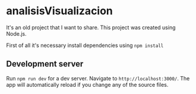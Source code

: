 # analisisVisualizacion

It's an old project that I want to share. This project was created using Node.js.

First of all it's necessary install dependencies using `npm install`

## Development server

Run `npm run dev` for a dev server. Navigate to `http://localhost:3000/`. The app will automatically reload if you change any of the source files.
